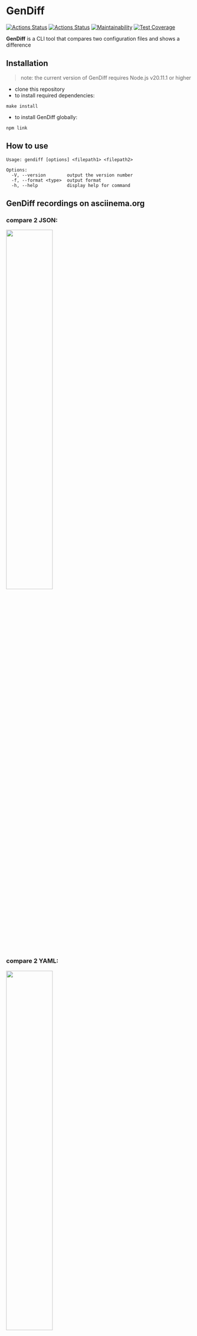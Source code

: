 # GenDiff
[![Actions Status](https://github.com/EkaterinaMavliutova/qa-auto-engineer-javascript-project-87/actions/workflows/hexlet-check.yml/badge.svg)](https://github.com/EkaterinaMavliutova/qa-auto-engineer-javascript-project-87/actions) [![Actions Status](https://github.com/EkaterinaMavliutova/qa-auto-engineer-javascript-project-87/actions/workflows/ci.yml/badge.svg)](https://github.com/EkaterinaMavliutova/qa-auto-engineer-javascript-project-87/actions) [![Maintainability](https://api.codeclimate.com/v1/badges/c1eba3f6ce2951129527/maintainability)](https://codeclimate.com/github/EkaterinaMavliutova/qa-auto-engineer-javascript-project-87/maintainability) [![Test Coverage](https://api.codeclimate.com/v1/badges/c1eba3f6ce2951129527/test_coverage)](https://codeclimate.com/github/EkaterinaMavliutova/qa-auto-engineer-javascript-project-87/test_coverage)

**GenDiff** is a CLI tool that compares two configuration files and shows a difference

## Installation
>note: the current version of GenDiff requires Node.js v20.11.1 or higher
* clone this repository
* to install required dependencies:
```
make install
```
* to install GenDiff globally:
```
npm link
```

## How to use
```
Usage: gendiff [options] <filepath1> <filepath2>

Options:
  -V, --version        output the version number
  -f, --format <type>  output format
  -h, --help           display help for command
```

## GenDiff recordings on asciinema.org
### compare 2 JSON:
<a href="https://asciinema.org/a/Vqn2b8iGwkvu1kkZSZFQlBgdP" target="_blank"><img src="https://asciinema.org/a/Vqn2b8iGwkvu1kkZSZFQlBgdP.svg" width="50%" height="50%"/></a>

### compare 2 YAML:
<a href="https://asciinema.org/a/uf9MSIbHg6AnOzPCcQYYKmYqK" target="_blank"><img src="https://asciinema.org/a/uf9MSIbHg6AnOzPCcQYYKmYqK.svg" width="50%" height="50%"/></a>